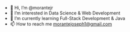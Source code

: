 - 👋 Hi, I’m @morantejr
- 👀 I’m interested in Data Science & Web Development
- 🌱 I’m currently learning Full-Stack Development & Java
- 📫 How to reach me morantejoseph1@gmail.com

<!---
morantejr/morantejr is a ✨ special ✨ repository because its `README.md` (this file) appears on your GitHub profile.
You can click the Preview link to take a look at your changes.
--->
